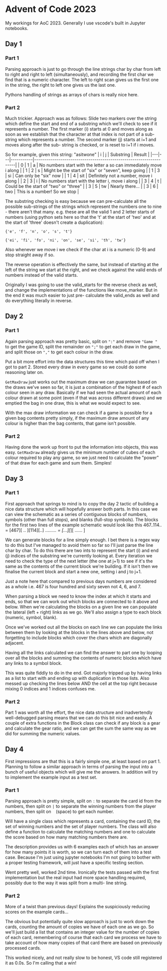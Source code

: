 # Advent of Code 2023

My workings for AoC 2023. Generally I use vscode's built in Jupyter notebooks.

## Day 1

### Part 1

Parsing approach is just to go through the line strings char by char from left to right and right to
left (simultaneously), and recording the first char we find that is a numeric character. The left to
right scan gives us the first one in the string, the right to left one gives us the last one.

Pythons handling of strings as arrays of chars is really nice here.

### Part 2

Much trickier. Approach was as follows: Slide two markers over the string which define the start and
end of a substring which we'll check to see if it represents a number. The first marker (i) starts
at 0 and moves along as soon as we establish that the character at that index is not part of a sub-
string which represents a number. The second marker (j) starts at i+1 and moves along after the sub-
string is checked, or is reset to i+1 if i moves.

So for example, given this string: "asitwone"
| i | j | Substring | Result                                                             |
|---|---|-----------|--------------------------------------------------------------------|
| 0 | 1 | a         | No numbers start with the letter a so can immediately move i along |
| 1 | 2 | s         | Might be the start of "six" or "seven", keep going                 |
| 1 | 3 | si        | Can only be "six" now                                              |
| 1 | 4 | sit       | Definitely not a number, move i along                              |
| 2 | 3 | i         | No numbers start with the letter i, move i along                   |
| 3 | 4 | t         | Could be the start of "two" or "three"                             |
| 3 | 5 | tw        | Nearly there...                                                    |
| 3 | 6 | two       | This is a number! So we stop                                       |

The substring checking is easy because we can pre-calculate all the possible sub-strings of the
strings which represent the numbers one to nine - there aren't that many. e.g. these are all the
valid 1 and 2 letter starts of numbers (using python sets here so that the 't' at the start of 
'two' and at the start of 'three' doesn't create a duplication):

`
{'e', 'f', 'n', 'o', 's', 't'}
`

`
{'ei', 'fi', 'fo', 'ni', 'on', 'se', 'si', 'th', 'tw'}
`


Also whenever we move i we check if the char at i is a numeric (0-9) and stop straight away if so.

The reverse operation is effectively the same, but instead of starting at the left of the string
we start at the right, and we check against the valid ends of numbers instead of the valid starts.

Originally I was going to use the valid_starts for the reverse check as well, and change the
implementations of the functions like move_marker. But in the end it was much easier to just pre-
calculate the valid_ends as well and do everything literally in reverse.


## Day 2

### Part 1

Again parsing approach was pretty basic, split on `":"` and remove `"Game "` to get the game ID, 
split the remainder on `";"` to get each draw in the game, and split those on `","` to get each colour
in the draw.

Put a bit more effort into the data structures this time which paid off when I got to part 2. Stored
every draw in every game so we could do some reasoning later on.

`GetMaxDraw` just works out the maximum draw we can guarantee based on the draws we've seen so far, it
is just a combination of the highest # of each colour seen in any draw. Basically if we had seen the
actual amount of each colour drawn at some point (even if that was across different draws) and we
emptied the bag in one draw, this is what we would expect to see.

With the max draw information we can check if a game is possible for a given bag contents pretty
simply, if the maximum draw amount of any colour is higher than the bag contents, that game isn't
possible.

### Part 2

Having done the work up front to put the information into objects, this was easy. `GetMaxDraw` already
gives us the minimum number of cubes of each colour required to play any game, so we just need to
calculate the "power" of that draw for each game and sum them. Simples!


## Day 3

### Part 1

First approach that springs to mind is to copy the day 2 tactic of building a nice data structure
which will hopefully answer both parts. In this case we can view the schematic as a series of 
contiguous blocks of numbers, symbols (other than full stops), and blanks (full-stop symbols).
The blocks for the first two lines of the example schematic would look like this
467..114..      =       [467][ .. ][114][..]
...*......      =       [...][*][  ......  ]

We can generate blocks for a line simply enough. I bet there is a regex way to do this but I've
managed to avoid them so far so I'll just parse the line char by char. To do this there are two ints
to represent the start (i) and end (j) indices of the substring we're currently looking at. Every
iteration we need to check the type of the next letter (the one at j+1) to see if it's the same as
the contents of the current block we're building. If it isn't then we finalise the current block
and start a new one, setting i and j to j+1.

Just a note here that compared to previous days numbers are considered as a whole i.e. 467 is
four hundred and sixty seven not 4, 6, and 7.

When parsing a block we need to know the index at which it starts and ends, so that we can work out
which blocks are connected to it above and below. When we're calculating the blocks on a given line
we can populate the lateral (left + right) links as we go. We'll also assign a type to each block
(numeric, symbol, blank).

Once we've worked out all the blocks on each line we can populate the links between them by looking
at the blocks in the lines above and below, not forgetting to include blocks which cover the chars
which are diagonally adjacent.

Having all the links calculated we can find the answer to part one by looping over all the blocks
and summing the contents of numeric blocks which have any links to a symbol block.

This was quite fiddly to do in the end. Got majorly tripped up by having links as a list to start
with and ending up with duplication in those lists. Also messed up checking the lines below AND the
cell at the top right because mixing 0 indices and 1 indices confuses me.

### Part 2

Part 1 was worth all the effort, the nice data structure and inadvertendly well-debugged parsing
means that we can do this bit nice and easily. A couple of extra functions in the Block class can
check if any block is a gear and calculate the gear ratio, and we can get the sum the same way as we
did for summing the numeric values.


## Day 4

First impressions are that this is a fairly simple one, at least based on part 1. Planning to follow
a similar approach in terms of parsing the input into a bunch of useful objects which will give me
the answers. In addition will try to implement the example input as a test set.

### Part 1

Parsing approach is pretty simple, split on `:` to separate the card id from the numbers, then split
on `|` to separate the winning numbers from the player numbers, then split on ` ` (space) to get
each number.

Will have a single class which represents a card, containing the card ID, the set of winning numbers
and the set of player numbers. The class will also define a function to calculate the matching
numbers and one to calculate the score based on how many matching numbers there are.

The description provides us with 6 examples each of which has an answer for how many points it is
worth, so we can turn each of them into a test case. Because I'm just using jupyter notebooks I'm
not going to bother with a proper testing framework, will just have a specific testing section.

Went pretty well, worked 2nd time. Ironically the tests passed with the first implementation but
the real input had more space handling required, possibly due to the way it was split from a multi-
line string.

### Part 2

More of a twist than previous days! Explains the suspiciously reducing scores on the example cards...

The obvious but potentially quite slow approach is just to work down the cards, counting the amount
of copies we have of each one as we go. So we'll just build a list that contains an integer value
for the number of copies of each card, remembering of course that each card we process we have to
take account of how many copies of that card there are based on previously processed cards.

This worked nicely, and not really slow to be honest, VS code still registered it as 0.0s.
So I'm calling that a win!
